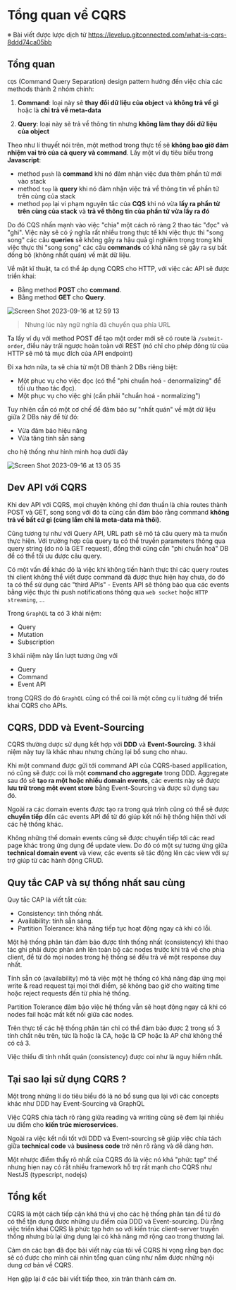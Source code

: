 # Tổng quan về CQRS

※ Bài viết được lược dịch từ <https://levelup.gitconnected.com/what-is-cqrs-8ddd74ca05bb>

## Tổng quan

`CQS` (Command Query Separation) design pattern hướng đến việc chia các methods thành 2 nhóm chính:

1. **Command**: loại này sẽ **thay đổi dữ liệu của object** và **không trả về gì** hoặc là **chỉ trả về meta-data**

2. **Query**: loại này sẽ trả về thông tin nhưng **không làm thay đổi dữ liệu của object**

Theo như lí thuyết nói trên, một method trong thực tế sẽ **không bao giờ đảm nhiệm vai trò của cả query và command**. Lấy một ví dụ tiêu biểu trong **Javascript**:

- method `push` là **command** khi nó đảm nhận việc đưa thêm phần tử mới vào stack
- method `top` là **query** khi nó đảm nhận việc trả về thông tin về phần tử trên cùng của stack
- method `pop` lại vi phạm nguyên tắc của **CQS** khi nó vừa **lấy ra phần từ trên cùng của stack** và **trả về thông tin của phần tử vừa lấy ra đó**

Do đó CQS nhấn mạnh vào việc "chia" một cách rõ ràng 2 thao tác "đọc" và "ghi". Việc này sẽ có ý nghĩa rất nhiều trong thực tế khi việc thực thi "song song" các câu **queries** sẽ không gây ra hậu quả gì nghiêm trọng trong khi việc thực thi "song song" các câu **commands** có khả năng sẽ gây ra sự bất đồng bộ (không nhất quán) về mặt dữ liệu.

Về mặt kĩ thuật, ta có thể áp dụng CQRS cho HTTP, với việc các API sẽ được triển khai:

- Bằng method **POST** cho **command**.
- Bằng method **GET** cho **Query**.

![Screen Shot 2023-09-16 at 12 59 13](https://github.com/tuananhhedspibk/SystemDesignInterview-P1/assets/15076665/a4ced43b-d6b2-4d85-8386-144d8bc2850e)

> Nhưng lúc này ngữ nghĩa đã chuyển qua phía URL

Ta lấy ví dụ với method POST để tạo một order mới sẽ có route là `/submit-order`, điều này trái ngược hoàn toàn với REST (nó chỉ cho phép đông từ của HTTP sẽ mô tả mục đích của API endpoint)

Đi xa hơn nữa, ta sẽ chia từ một DB thành 2 DBs riêng biệt:

- Một phục vụ cho việc đọc (có thể "phi chuẩn hoá - denormalizing" để tối ưu thao tác đọc).
- Một phục vụ cho việc ghi (cần phải "chuẩn hoá - normalizing")

Tuy nhiên cần có một cơ chế để đảm bảo sự "nhất quán" về mặt dữ liệu giữa 2 DBs này để từ đó:

- Vừa đảm bảo hiệu năng
- Vừa tăng tính sẵn sàng

cho hệ thống như hình minh hoạ dưới đây

![Screen Shot 2023-09-16 at 13 05 35](https://github.com/tuananhhedspibk/SystemDesignInterview-P1/assets/15076665/6fc501b4-7a13-4f9c-80c6-8248b6d4ded6)

## Dev API với CQRS

Khi dev API với CQRS, mọi chuyện không chỉ đơn thuần là chia routes thành POST và GET, song song với đó ta cũng cần đảm bảo rằng command **không trả về bất cứ gì (cùng lắm chỉ là meta-data mà thôi)**.

Cũng tương tự như với Query API, URL path sẽ mô tả câu query mà ta muốn thực hiện. Với trường hợp của query ta có thể truyền parameters thông qua query string (do nó là GET request), đồng thời cũng cần "phi chuẩn hoá" DB để có thể tối ưu được câu query.

Có một vấn đề khác đó là việc khi không tiến hành thực thi các query routes thì client không thể viết được command đã được thực hiện hay chưa, do đó ta có thể sử dụng các "third APIs" - Events API sẽ thông báo qua các events bằng việc thực thi push notifications thông qua `web socket` hoặc `HTTP streaming`, ...

Trong `GraphQL` ta có 3 khái niệm:

- Query
- Mutation
- Subscription

3 khái niệm này lần lượt tương ứng với

- Query
- Command
- Event API

trong CQRS do đó `GraphQL` cũng có thể coi là một công cụ lí tưởng để triển khai CQRS cho APIs.

## CQRS, DDD và Event-Sourcing

CQRS thường dược sử dụng kết hợp với **DDD** và **Event-Sourcing**. 3 khái niệm này tuy là khác nhau nhưng chúng lại bổ sung cho nhau.

Khi một command được gửi tới command API của CQRS-based appllication, nó cũng sẽ được coi là một **command cho aggregate** trong DDD. Aggregate sau đó sẽ **tạo ra một hoặc nhiều domain events**, các events này sẽ được **lưu trữ trong một event store** bằng Event-Sourcing và được sử dụng sau đó.

Ngoài ra các domain events được tạo ra trong quá trình cũng có thể sẽ được **chuyển tiếp** đến các events API để từ đó giúp kết nối hệ thống hiện thời với các hệ thống khác.

Không những thế domain events cũng sẽ được chuyển tiếp tới các read page khác trong ứng dụng để update view. Do đó có một sự tương ứng giữa **technical domain event** và view, các events sẽ tác động lên các view với sự trợ giúp từ các hành động CRUD.

## Quy tắc CAP và sự thống nhất sau cùng

Quy tắc CAP là viết tắt của:

- Consistency: tính thống nhất.
- Availability: tính sẵn sàng.
- Partition Tolerance: khả năng tiếp tục hoạt động ngay cả khi có lỗi.

Một hệ thống phân tán đảm bảo được tính thống nhất (consistency) khi thao tác ghi phải được phản ánh lên toàn bộ các nodes trước khi trả về cho phía client, để từ đó mọi nodes trong hệ thống sé đều trả về một response duy nhất.

Tính sẵn có (availability) mô tả việc một hệ thống có khả năng đáp ứng mọi write & read request tại mọi thời điểm, sẽ không bao giờ cho waiting time hoặc reject requests đến từ phía hệ thống.

Partition Tolerance đảm bảo việc hệ thống vẫn sẽ hoạt động ngay cả khi có nodes fail hoặc mất kết nối giữa các nodes.

Trên thực tế các hệ thống phân tán chỉ có thể đảm bảo được 2 trong số 3 tính chất nêu trên, tức là hoặc là CA, hoặc là CP hoặc là AP chứ không thể có cả 3.

Việc thiếu đi tính nhất quán (consistency) được coi như là nguy hiểm nhất.

## Tại sao lại sử dụng CQRS ?

Một trong những lí do tiêu biểu đó là nó bổ sung qua lại với các concepts khác như DDD hay Event-Sourcing và GraphQL

Việc CQRS chia tách rõ ràng giữa reading và writing cũng sẽ đem lại nhiều ưu điểm cho **kiến trúc microservices**.

Ngoài ra việc kết nối tốt với DDD và Event-sourcing sẽ giúp việc chia tách giữa **technical code** và **business code** trở nên rõ ràng và dễ dàng hơn.

Một nhược điểm thấy rõ nhất của CQRS đó là việc nó khá "phức tạp" thế nhưng hiẹn nay có rất nhiều framework hỗ trợ rất mạnh cho CQRS như NestJS (typescript, nodejs)

## Tổng kết

CQRS là một cách tiếp cận khá thú vị cho các hệ thống phân tán để từ đó có thể tận dụng được những ưu điểm của DDD và Event-sourcing. Dù rằng việc triển khai CQRS là phức tạp hơn so với kiến trúc client-server truyền thống nhưng bù lại ứng dụng lại có khả năng mở rộng cao trong thương lai.

Cảm ơn các bạn đã đọc bài viết này của tôi về CQRS hi vọng rằng bạn đọc sẽ có được cho mình cái nhìn tổng quan cũng như nắm được những nội dung cơ bản về CQRS.

Hẹn gặp lại ở các bài viết tiếp theo, xin trân thành cảm ơn.

